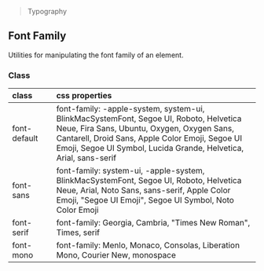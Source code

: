 > Typography

## Font Family

Utilities for manipulating the font family of an element.

### Class

| class |   | css properties |
|:--|:--|:--|
| font-default |  | font-family: -apple-system, system-ui, BlinkMacSystemFont, Segoe UI, Roboto, Helvetica Neue, Fira Sans, Ubuntu, Oxygen, Oxygen Sans, Cantarell, Droid Sans, Apple Color Emoji, Segoe UI Emoji, Segoe UI Symbol, Lucida Grande, Helvetica, Arial, sans-serif |
| font-sans |  | font-family: system-ui, -apple-system, BlinkMacSystemFont, Segoe UI, Roboto, Helvetica Neue, Arial, Noto Sans, sans-serif, Apple Color Emoji, "Segoe UI Emoji", Segoe UI Symbol, Noto Color Emoji |
| font-serif |  | font-family: Georgia, Cambria, "Times New Roman", Times, serif |
| font-mono |  | font-family: Menlo, Monaco, Consolas, Liberation Mono, Courier New, monospace |


